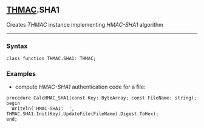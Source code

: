 ## [THMAC](../thmac.md).SHA1

Creates *THMAC* instance implementing *HMAC-SHA1* algorithm

---
### Syntax
```delphi
class function THMAC.SHA1: THMAC;
```
### Examples

*   compute *HMAC-SHA1* authentication code for a file:
```delphi
procedure CalcHMAC_SHA1(const Key: ByteArray; const FileName: string);
begin
  Writeln('HMAC-SHA1:  ', THMAC.SHA1.Init(Key).UpdateFile(FileName).Digest.ToHex);
end;
```

